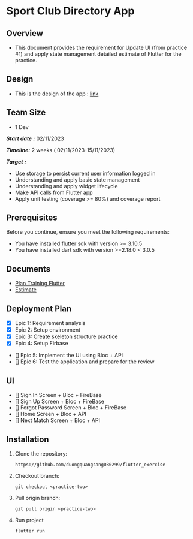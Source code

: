 
# Sport Club Directory App

## Overview

- This document provides the requirement for Update UI (from practice #1) and apply state management detailed estimate of Flutter for the practice.
## Design

- This is the design of the app : [link](https://www.figma.com/file/85qn4nurnKq6TkOUtQ7gxz/sport-club-directory-app-bugradere?node-id=0%3A1&mode=dev)

## Team Size 

- 1 Dev

***Start date :*** 02/11/2023


***Timeline:*** 2 weeks ( 02/11/2023-15/11/2023)


***Target :***

- Use storage to persist current user information logged in
- Understanding and apply basic state management
- Understanding and apply widget lifecycle
- Make API calls from Flutter app
- Apply unit testing (coverage >= 80%) and coverage report

## Prerequisites
Before you continue, ensure you meet the following requirements:
- You have installed flutter sdk with version >= 3.10.5
- You have installed dart sdk with version >=2.18.0 < 3.0.5
    
## Documents
- [Plan Training Flutter](https://docs.google.com/document/d/1pJoljLSp24DMVJ0TVf86HTEyqC9LjLFA-YmMfjMhSLY/edit)
- [Estimate](https://trello.com/b/82lBZEoK/flutter-practice-part-2)
​
## Deployment Plan
- [X] Epic 1: Requirement analysis
- [X] Epic 2: Setup environment
- [X] Epic 3: Create skeleton structure practice
- [X] Epic 4: Setup Firbase
- [] Epic 5: Implement the UI using Bloc + API
- [] Epic 6: Test the application and prepare for the review

## UI
- [] Sign In Screen + Bloc + FireBase
- [] Sign Up Screen + Bloc + FireBase
- [] Forgot Password Screen + Bloc + FireBase
- [] Home Screen + Bloc + API
- [] Next Match Screen + Bloc + API

## Installation
1. Clone the repository:
​
    ```
    https://github.com/duongquangsang080299/flutter_exercise
    ```
2. Checkout branch:
​
    ```
    git checkout <practice-two> 
    ```
3. Pull origin branch:
​
    ```
    git pull origin <practice-two> 
    ```
4. Run project
   ```
   flutter run
   ```
​



